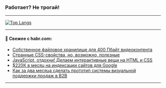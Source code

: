 ### Работает? Не трогай!

---
<!--
#### 🛠️ Technical stack:

![Java](https://img.shields.io/badge/Java-informational?logo=Oracle&style=flat&logoColor=white&color=FF4500)
![Kotlin](https://img.shields.io/badge/Kotlin-informational?logo=Kotlin&style=flat&logoColor=white&color=774D97)
![TS](https://img.shields.io/badge/TypeScript-informational?logo=typeScript&style=flat&logoColor=black&color=017acc)
![Python](https://img.shields.io/badge/Python-informational?logo=Python&style=flat&logoColor=black&color=ffdd54) <br>
![Spring](https://img.shields.io/badge/Spring-informational?logo=Spring&style=flat&logoColor=white&color=6DB33F) 
![SpringBoot](https://img.shields.io/badge/SpringBoot-informational?logo=SpringBoot&style=flat&logoColor=white&color=6DB33F)
![Nest](https://img.shields.io/badge/NestJS-informational?logo=NestJS&style=flat&logoColor=white&color=E0234E) 
![NodeJS](https://img.shields.io/badge/NodeJS-informational?logo=node.js&style=flat&logoColor=white&color=70A760)<br>
![PostgreSQL](https://img.shields.io/badge/PostgreSQL-informational?logo=PostgreSQL&style=flat&logoColor=white&color=DAA520)
![MongoDB](https://img.shields.io/badge/MongoDB-informational?logo=MongoDB&style=flat&logoColor=white&color=870000)
![Apache](https://img.shields.io/badge/Apache-informational?logo=apache&style=flat&logoColor=white&color=f74e28)

___ 
-->

<!--- #### 🛠️ : --->

[![Top Langs](https://github-readme-stats-82jvfl3w3-advtsettinggmailcoms-projects.vercel.app/api/top-langs/?username=zloylis&langs_count=10&hide_title=true&title_color=e6edf3&size_weight=0.5&count_weight=0.5&layout=compact&hide_progress=true&hide_border=true&theme=dracula&hide=css,makefile,cmake)](https://github.com/zloylis)

<!---


####  :octocat:&nbsp;&nbsp; Статистика:

![GitHub stats](https://github-readme-stats-u2qms2cxw-advtsettinggmailcoms-projects.vercel.app/api?username=zloylis&show_icons=true&hide_border=true&theme=dracula&title_color=e6edf3&include_all_commits=true&count_private=true&hide_rank=false&hide_title=true&rank_icon=github)
-->
---

#### 💬 Свежее с habr.com:

<!-- BLOG-POST-LIST:START -->
- [Собственное файловое хранилище для 400 Пбайт видеоконтента](https://habr.com/ru/companies/habr_rutube/articles/950518/?utm_source=habrahabr&utm_medium=rss&utm_campaign=950518)
- [Странные CSS-свойства, но, возможно, полезные](https://habr.com/ru/companies/ruvds/articles/950476/?utm_source=habrahabr&utm_medium=rss&utm_campaign=950476)
- [JavaScript, отдохни! Делаем интерактивные вещи на HTML и CSS](https://habr.com/ru/companies/reksoft/articles/950918/?utm_source=habrahabr&utm_medium=rss&utm_campaign=950918)
- [$220К в месяц на индексации сайтов для Google](https://habr.com/ru/articles/951840/?utm_source=habrahabr&utm_medium=rss&utm_campaign=951840)
- [Как за два месяца сделать прототип системы визуальной поддержки продаж в B2B](https://habr.com/ru/companies/T1Holding/articles/951948/?utm_source=habrahabr&utm_medium=rss&utm_campaign=951948)
<!-- BLOG-POST-LIST:END -->

---
